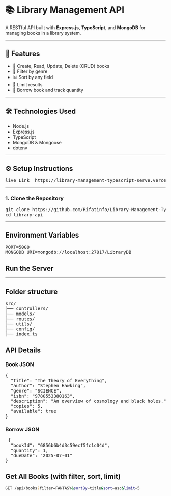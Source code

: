 
# 📚 Library Management API

A RESTful API built with **Express.js**, **TypeScript**, and **MongoDB** for managing books in a library system.

---

## 🚀 Features

- 📖 Create, Read, Update, Delete (CRUD) books
- 🔎 Filter by genre
- 📊 Sort by any field
- 📏 Limit results
- 🧾 Borrow book and track quantity

---

## 🛠️ Technologies Used

- Node.js
- Express.js
- TypeScript
- MongoDB & Mongoose
- dotenv

---

## ⚙️ Setup Instructions


<pre>
live Link  https://library-management-typescript-serve.vercel.app/
</pre>

---

### 1. Clone the Repository

<pre>
git clone https://github.com/Rifatinfo/Library-Management-Typescript-Server.git
cd library-api 
</pre>

---
##  Environment Variables

 
<pre>PORT=5000
MONGODB_URI=mongodb://localhost:27017/LibraryDB</pre>

##  Run the Server


---



## Folder structure 

<pre>
src/
├── controllers/
├── models/
├── routes/
├── utils/
├── config/
├── index.ts
</pre>

## API Details

###  Book JSON
<pre>
{
  "title": "The Theory of Everything",
  "author": "Stephen Hawking",
  "genre": "SCIENCE",
  "isbn": "9780553380163",
  "description": "An overview of cosmology and black holes.",
  "copies": 5,
  "available": true
}
</pre>

###  Borrow JSON
<pre>
 {
  "bookId": "6856b6b4d3c59ecf5fc1c04d",
  "quantity": 1,
  "dueDate": "2025-07-01"
}
</pre>



## Get All Books (with filter, sort, limit)

```bash 
GET /api/books?filter=FANTASY&sortBy=title&sort=asc&limit=5
